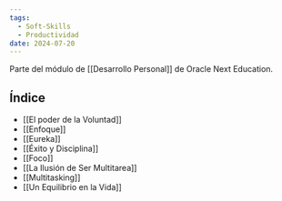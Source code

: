 ```yaml
---
tags:
  - Soft-Skills
  - Productividad
date: 2024-07-20
---
```

Parte del módulo de [[Desarrollo Personal]] de Oracle Next Education.

## Índice
- [[El poder de la Voluntad]]
- [[Enfoque]]
- [[Eureka]]
- [[Éxito y Disciplina]]
- [[Foco]]
- [[La Ilusión de Ser Multitarea]]
- [[Multitasking]]
- [[Un Equilibrio en la Vida]]